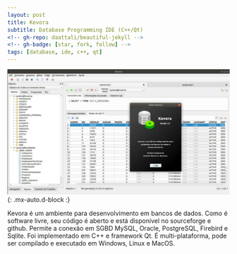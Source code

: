 ```yaml
---
layout: post
title: Kevora
subtitle: Database Programming IDE (C++/Qt)
<!-- gh-repo: daattali/beautiful-jekyll -->
<!-- gh-badge: [star, fork, follow] -->
tags: [database, ide, c++, qt]
---
```


![Kevora](/assets/img/kevora-snapshot.jpg){: .mx-auto.d-block :}

Kevora é um ambiente para desenvolvimento em bancos de dados. Como é software livre, seu código é aberto e está disponível no sourceforge e github. Permite a conexão em SGBD MySQL, Oracle, PostgreSQL, Firebird e Sqlite. Foi implementado em C++ e framework Qt. É multi-plataforma, pode ser compilado e executado em Windows, Linux e MacOS.

